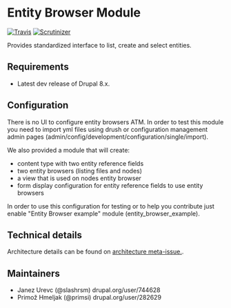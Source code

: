 # Entity Browser Module

[![Travis](https://img.shields.io/travis/drupal-media/entity_browser.svg)]() [![Scrutinizer](https://img.shields.io/scrutinizer/g/drupal-media/entity_browser.svg)]()

Provides standardized interface to list, create and select entities.

## Requirements

* Latest dev release of Drupal 8.x.

## Configuration

There is no UI to configure entity browsers ATM. In order to test this module 
you need to import yml files using drush or configuration management admin pages
(admin/config/development/configuration/single/import). 

We also provided a module that will create:
 - content type with two entity reference fields
 - two entity browsers (listing files and nodes)
 - a view that is used on nodes entity browser
 - form display configuration for entity reference fields to use entity browsers
 
In order to use this configuration for testing or to help you contribute just 
enable "Entity Browser example" module (entity_browser_example).

## Technical details

Architecture details can be found on [architecture meta-issue.](https://www.drupal.org/node/2289821).

## Maintainers
 - Janez Urevc (@slashrsm) drupal.org/user/744628
 - Primož Hmeljak (@primsi) drupal.org/user/282629
